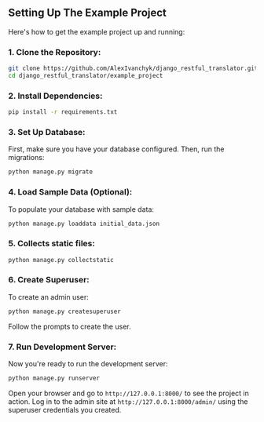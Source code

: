 ## Setting Up The Example Project

Here's how to get the example project up and running:

### 1. Clone the Repository:

```bash
git clone https://github.com/AlexIvanchyk/django_restful_translator.git
cd django_restful_translator/example_project
```

### 2. Install Dependencies:

```bash
pip install -r requirements.txt
```

### 3. Set Up Database:

First, make sure you have your database configured. Then, run the migrations:

```bash
python manage.py migrate
```

### 4. Load Sample Data (Optional):

To populate your database with sample data:

```bash
python manage.py loaddata initial_data.json
```

### 5. Collects static files:

```bash
python manage.py collectstatic
```

### 6. Create Superuser:

To create an admin user:

```bash
python manage.py createsuperuser
```

Follow the prompts to create the user.

### 7. Run Development Server:

Now you're ready to run the development server:

```bash
python manage.py runserver
```

Open your browser and go to `http://127.0.0.1:8000/` to see the project in action. Log in to the admin site at `http://127.0.0.1:8000/admin/` using the superuser credentials you created.
